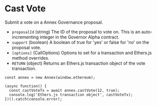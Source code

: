 # Cast Vote

Submit a vote on a Annex Governance proposal.

* `proposalId` \(string\) The ID of the proposal to vote on. This is an auto-incrementing integer in the Governor Alpha contract.
* `support` \(boolean\) A boolean of true for 'yes' or false for 'no' on the proposal vote.
* `[options]` \(CallOptions\) Options to set for a transaction and Ethers.js method overrides.
* `RETURN` \(object\) Returns an Ethers.js transaction object of the vote transaction.

```text
const annex = new Annex(window.ethereum);

(async function() {
  const castVoteTx = await annex.castVote(12, true);
  console.log('Ethers.js transaction object', castVoteTx);
})().catch(console.error);
```


